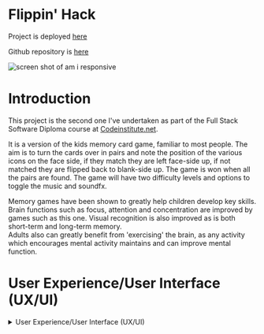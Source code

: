 # **Flippin' Hack**


Project is deployed [here](https://bobshort4bobby4.github.io/Flipping-Tiles-Game-PP2/)  
  
Github repository is [here](https://github.com/bobshort4bobby4/Flipping-Tiles-Game-PP2/)    
  
    
![screen shot of am i responsive](../assets/media/readmeimages/responsive.png)


# Introduction
This project is the second one I've undertaken as part of the Full Stack Software Diploma course at [Codeinstitute.net](https://www.CodeInstitute.net).

It is a version of the kids memory card game, familiar to most people.  The aim is to turn the cards over in pairs and 
note the position of the various icons on the face side, if they match they are  left face-side up, if not matched they
are flipped back to blank-side up.  The game is won when all the pairs are found.  The game will have two difficulty levels and options to toggle the music and soundfx.  



Memory games have been shown to greatly help children develop key skills. Brain functions such as focus, attention and concentration
are improved by games such as this one. Visual recognition is also improved as is both short-term and long-term memory.  
Adults also can greatly benefit from 'exercising' the brain, as any activity which encourages mental activity maintains and
can improve mental function.    
  
    
# User Experience/User Interface (UX/UI)

<details>
  
  <summary>User Experience/User Interface (UX/UI)</summary>
  
  ### User Stories
  
  ##### First Time Visitor Goals
  As a first time visitor I want:  
  - the rules and final aim of the game to be obvious.  
  - to be entertained and engaged with the game from the initial load.  
  - the game to function correctly and gameplay to be intuitive.  
  - to be able to play the game on various different devices.  
  
  ##### Return/frequent Visitor Goals.
  As a return/frequent visitor I want:  
  - to be able to gauge/score my performance.
  - to be able to challenge myself by increasing difficulty of the game.
  - to be able to play the game on various different devices.
  - to be able to mute music/sound effects if so desired.
  
  ##### Website's Owner Goals.
  As the developer I want:
  - to provide a fun game.
  - to provide a game to stimulate mental function.
  - to encourage continued use of the game.


  ##### Wireframes
  CTRL + Click to open in a new tab.
  
  [Mobile WireFrames](https://github.com/bobshort4bobby4/Flipping-Tiles-Game-PP2/blob/main/assets/media/readmeimages/flippin-mobilewt-pp2.pdf)  
  [Tablet WireFrames](https://github.com/bobshort4bobby4/Flipping-Tiles-Game-PP2/blob/main/assets/media/readmeimages/flippin-tabletwf-pp2.pdf)  
  [Desktop WireFrames](https://github.com/bobshort4bobby4/Flipping-Tiles-Game-PP2/blob/main/assets/media/readmeimages/flippin-desktopwf-pp2.pdf)
               
</details>
